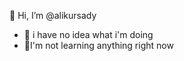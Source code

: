 
 👋 Hi, I’m @alikursady
- 👀 i have no idea what i'm doing 
- 🌱I'm not learning anything right now


<!---
alikursady/alikursady is a ✨ special ✨ repository because its `README.md` (this file) appears on your GitHub profile.
You can click the Preview link to take a look at your changes.
--->
